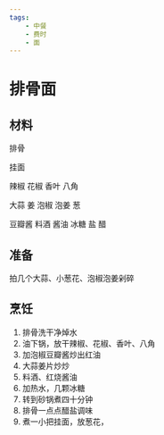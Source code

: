 ```yaml
---
tags:
    - 中餐
    - 费时
    - 面
---
```


# 排骨面

<!-- Cuisines: Chinese (../Cuisines%202683acb9145881339d1be323309a78c0/Chinese%202683acb91458817fb329d1f2c85165bf.md)
Total Mins: 60
Ingredients: 排骨 (../Ingredients%202683acb9145881b09f9ff03510a614b3/%E6%8E%92%E9%AA%A8%202693acb914588083866fe7ddddd75b1d.md)
Status: Trying out

[https://www.notion.so](https://www.notion.so) -->

## 材料

排骨

挂面

辣椒 花椒 香叶 八角

大蒜 姜 泡椒 泡姜 葱

豆瓣酱 料酒 酱油 冰糖 盐 醋

## 准备

拍几个大蒜、小葱花、泡椒泡姜剁碎

## 烹饪

1. 排骨洗干净焯水
2. 油下锅，放干辣椒、花椒、香叶、八角
3. 加泡椒豆瓣酱炒出红油
4. 大蒜姜片炒炒
5. 料酒、红烧酱油
6. 加热水，几颗冰糖
7. 转到砂锅煮四十分钟
8. 排骨一点点醋盐调味
9. 煮一小把挂面，放葱花，